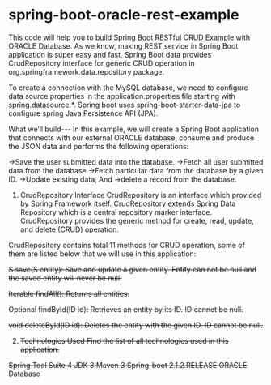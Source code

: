 # spring-boot-oracle-rest-example
This code will help you to build Spring Boot RESTful CRUD Example with ORACLE Database. As we know, making REST service in Spring Boot application is super easy and fast. Spring Boot data provides CrudRepository interface for generic CRUD operation in org.springframework.data.repository package.

To create a connection with the MySQL database, we need to configure data source properties in the application.properties file starting with spring.datasource.*. Spring boot uses spring-boot-starter-data-jpa to configure spring Java Persistence API (JPA).

What we’ll build---
In this example, we will create a Spring Boot application that connects with our external ORACLE database, consume and produce the JSON data and performs the following operations:

->Save the user submitted data into the database.
->Fetch all user submitted data from the database
->Fetch particular data from the database by a given ID.
->Update existing data, And
->delete a record from the database.

1. CrudRepository Interface
CrudRepository is an interface which provided by Spring Framework itself. CrudRepository extends Spring Data Repository which is a central repository marker interface. CrudRepository provides the generic method for create, read, update, and delete (CRUD) operation.

CrudRepository contains total 11 methods for CRUD operation, some of them are listed below that we will use in this application:

<S extends T> S save(S entity): Save and update a given entity. Entity can not be null and the saved entity will never be null.

Iterable<T> findAll(): Returns all entities.

Optional<T> findById(ID id): Retrieves an entity by its ID. ID cannot be null.

void deleteById(ID id): Deletes the entity with the given ID. ID cannot be null.

2. Technologies Used
Find the list of all technologies used in this application.

Spring Tool Suite 4
JDK 8
Maven 3
Spring-boot 2.1.2.RELEASE
ORACLE Database
